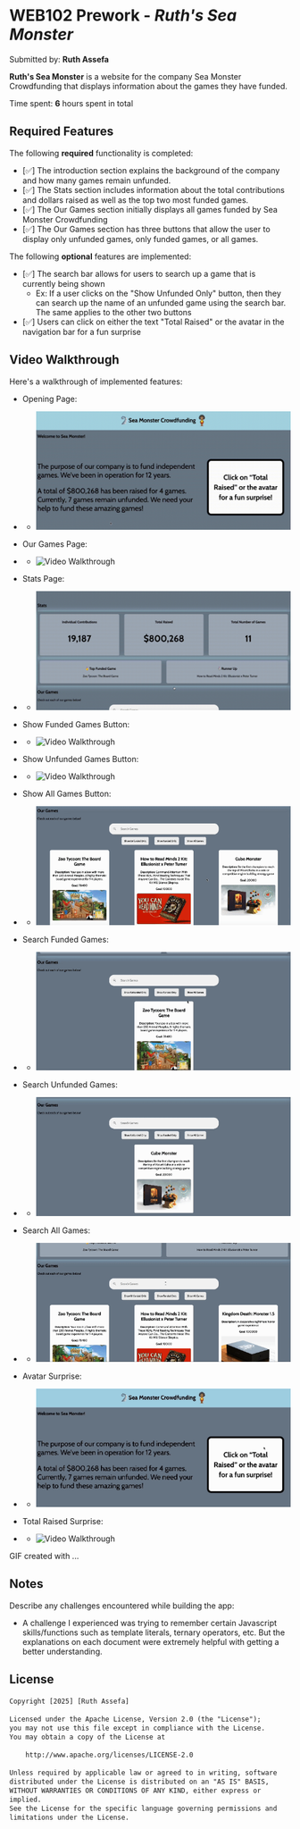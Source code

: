 # WEB102 Prework - *Ruth's Sea Monster*

Submitted by: **Ruth Assefa**

**Ruth's Sea Monster** is a website for the company Sea Monster Crowdfunding that displays information about the games they have funded.

Time spent: **6** hours spent in total

## Required Features

The following **required** functionality is completed:

* [✅] The introduction section explains the background of the company and how many games remain unfunded.
* [✅] The Stats section includes information about the total contributions and dollars raised as well as the top two most funded games.
* [✅] The Our Games section initially displays all games funded by Sea Monster Crowdfunding
* [✅] The Our Games section has three buttons that allow the user to display only unfunded games, only funded games, or all games.

The following **optional** features are implemented:

* [✅] The search bar allows for users to search up a game that is currently being shown
    - Ex: If a user clicks on the "Show Unfunded Only" button, then they can search up the name of an unfunded game using the search bar. The same applies to the other two buttons
* [✅] Users can click on either the text "Total Raised" or the avatar in the navigation bar for a fun surprise

## Video Walkthrough

Here's a walkthrough of implemented features:

- Opening Page: 
- - <img src='./assets/Opening-Page.gif' title='Opening Page' width='' alt='Video Walkthrough' />

- Our Games Page: 
- - <img src='./assets/Our-Games-Page.gif' title='Our Games Page' width='' alt='Video Walkthrough' />

- Stats Page: 
- - <img src='./assets/Stats-Page.gif' title='Stats Page' width='' alt='Video Walkthrough' />

- Show Funded Games Button: 
- - <img src='./assets/Show-Funded-Button.gif' title='Show Funded Games Button' width='' alt='Video Walkthrough' />

- Show Unfunded Games Button: 
- - <img src='./assets/Show-Unfunded-Button.gif' title='Show Unfunded Games Button' width='' alt='Video Walkthrough' />

- Show All Games Button: 
- - <img src='./assets/Show-All-Button.gif' title='Show All Games Button' width='' alt='Video Walkthrough' />

- Search Funded Games: 
- - <img src='./assets/Search-Show-Funded.gif' title='Search Funded Games' width='' alt='Video Walkthrough' />

- Search Unfunded Games: 
- - <img src='./assets/Search-Show-Unfunded.gif' title='Search Unfunded Games' width='' alt='Video Walkthrough' />

- Search All Games: 
- - <img src='./assets/Search-Show-All.gif' title='Search All Games' width='' alt='Video Walkthrough' />

- Avatar Surprise: 
- - <img src='./assets/Avatar-Surprise.gif' title='Avatar Surprise' width='' alt='Video Walkthrough' />

- Total Raised Surprise: 
- - <img src='./assets/Total-Raised-Surprise.gif' title='Total Raised Surprise' width='' alt='Video Walkthrough' />




<!-- Replace this with whatever GIF tool you used! -->
GIF created with ...  
<!-- Recommended tools:
[Kap](https://getkap.co/) for macOS
[ScreenToGif](https://www.screentogif.com/) for Windows
[peek](https://github.com/phw/peek) for Linux. -->

## Notes

Describe any challenges encountered while building the app:
- A challenge I experienced was trying to remember certain Javascript skills/functions such as template literals, ternary operators, etc. But the explanations on each document were extremely helpful with getting a better understanding.


## License

    Copyright [2025] [Ruth Assefa]

    Licensed under the Apache License, Version 2.0 (the "License");
    you may not use this file except in compliance with the License.
    You may obtain a copy of the License at

        http://www.apache.org/licenses/LICENSE-2.0

    Unless required by applicable law or agreed to in writing, software
    distributed under the License is distributed on an "AS IS" BASIS,
    WITHOUT WARRANTIES OR CONDITIONS OF ANY KIND, either express or implied.
    See the License for the specific language governing permissions and
    limitations under the License.
